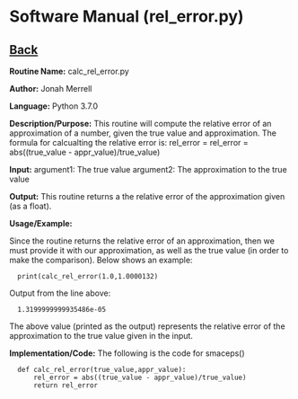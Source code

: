# Software Manual (rel_error.py)

## [Back](../softwaremanual)

**Routine Name:**           calc_rel_error.py

**Author:** Jonah Merrell

**Language:** Python 3.7.0

**Description/Purpose:** This routine will compute the relative error of an approximation of a number, given the
 true value and approximation. The formula for calcualting the relative error is: rel_error = rel_error = abs((true_value - appr_value)/true_value)

**Input:** argument1: The true value
		   argument2: The approximation to the true value

**Output:** This routine returns a the relative error of the approximation given (as a float).

**Usage/Example:**

Since the routine returns the relative error of an approximation, then we must provide it with our approximation, as well
 as the true value (in order to make the comparison). Below shows an example:

      print(calc_rel_error(1.0,1.0000132)

Output from the line above:

      1.3199999999935486e-05

The above value (printed as the output) represents the relative error of the approximation to the true value given in the input.

**Implementation/Code:** The following is the code for smaceps()


      def calc_rel_error(true_value,appr_value):
          rel_error = abs((true_value - appr_value)/true_value)
          return rel_error

